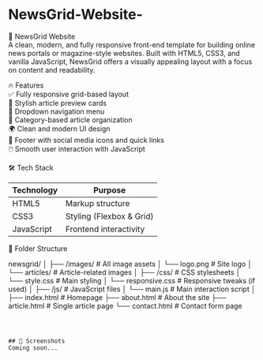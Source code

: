 # NewsGrid-Website-



📰 NewsGrid Website  
A clean, modern, and fully responsive front-end template for building online news portals or magazine-style websites. Built with HTML5, CSS3, and vanilla JavaScript, NewsGrid offers a visually appealing layout with a focus on content and readability.

🔥 Features  
✅ Fully responsive grid-based layout  
🧱 Stylish article preview cards  
🔽 Dropdown navigation menu  
📁 Category-based article organization  
🌍 Clean and modern UI design  
🔗 Footer with social media icons and quick links  
🖱️ Smooth user interaction with JavaScript  



 🛠️ Tech Stack  

| Technology | Purpose                  |
|------------|--------------------------|
| HTML5      | Markup structure         |
| CSS3       | Styling (Flexbox & Grid) |
| JavaScript | Frontend interactivity   |


 📂 Folder Structure

newsgrid/
│
├── /images/                  # All image assets
│   └── logo.png              # Site logo
│   └── articles/             # Article-related images
│
├── /css/                     # CSS stylesheets
│   └── style.css             # Main styling
│   └── responsive.css        # Responsive tweaks (if used)
│
├── /js/                      # JavaScript files
│   └── main.js               # Main interaction script
│
├── index.html                # Homepage
├── about.html                # About the site
├── article.html              # Single article page
└── contact.html              # Contact form page
```



## 📸 Screenshots  
Coming soon...

